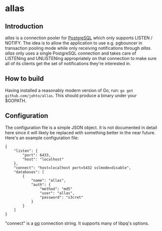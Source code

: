 allas
=====

Introduction
------------

_allas_ is a connection pooler for [PostgreSQL](http://www.postgresql.org)
which only supports LISTEN / NOTIFY.  The idea is to allow the application to
use e.g. pgbouncer in transaction pooling mode while only receiving
notifications through _allas_.  _allas_ only uses a single PostgreSQL
connection and takes care of LISTENing and UNLISTENing appropriately on that
connection to make sure all of its clients get the set of notifications they're
interested in.

How to build
------------

Having installed a reasonably modern version of Go, run: `go get
github.com/johto/allas`.  This should produce a binary under your $GOPATH.

Configuration
-------------

The configuration file is a simple JSON object.  It is not documented in detail
here since it will likely be replaced with something better in the near future.
Here's an example configuration file:

```
{
    "listen": {
        "port": 6433,
        "host": "localhost"
    },
    "connect": "host=localhost port=5432 sslmode=disable",
    "databases": [
        {
            "name": "allas",
            "auth": {
                "method": "md5"
				"user": "allas",
				"password": "s3cret"
            }
        }
    ]
}
```

"connect" is a [pq](http://godoc.org/github.com/lib/pq) connection string.  It
supports many of libpq's options.
